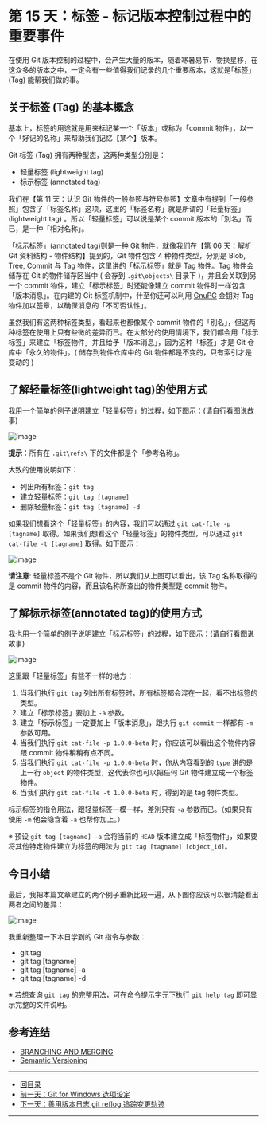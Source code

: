 第 15 天：标签 - 标记版本控制过程中的重要事件
===========================================================

在使用 Git 版本控制的过程中，会产生大量的版本，随着寒暑易节、物换星移，在这众多的版本之中，一定会有一些值得我们记录的几个重要版本，这就是｢标签｣ (Tag) 能帮我们做的事。

关于标签 (Tag) 的基本概念
------------------------

基本上，标签的用途就是用来标记某一个「版本」或称为「commit 物件」，以一个「好记的名称」来帮助我们记忆【某个】版本。

Git 标签 (Tag) 拥有两种型态，这两种类型分別是：

* 轻量标签 (lightweight tag)
* 标示标签 (annotated tag)

我们在【第 11 天：认识 Git 物件的一般参照与符号参照】文章中有提到「一般参照」包含了「标签名称」这项，这里的「标签名称」就是所谓的「轻量标签」(lightweight tag) 。所以「轻量标签」可以说是某个 commit 版本的「別名」而已，是一种「相对名称」。

「标示标签」(annotated tag)则是一种 Git 物件，就像我们在【第 06 天：解析 Git 资料结构 - 物件结构】提到的，Git 物件包含 4 种物件类型，分別是 Blob, Tree, Commit 与 Tag 物件，这里讲的「标示标签」就是 Tag 物件。Tag 物件会储存在 Git 的物件储存区当中 ( 会存到 `.git\objects\` 目录下 )，并且会关联到另一个 commit 物件，建立「标示标签」时还能像建立 commit 物件时一样包含「版本消息」。在内建的 Git 标签机制中，什至你还可以利用 [GnuPG](https://gnupg.org/) 金钥对 Tag 物件加以签章，以确保消息的「不可否认性」。

虽然我们有这两种标签类型，看起来也都像某个 commit 物件的「別名」，但这两种标签在使用上只有些微的差异而已。在大部分的使用情境下，我们都会用「标示标签」来建立「标签物件」并且给予「版本消息」，因为这种「标签」才是 Git 仓库中「永久的物件」。( 储存到物件仓库中的 Git 物件都是不变的，只有索引才是变动的 )

了解轻量标签(lightweight tag)的使用方式
---------------------------------------

我用一个简单的例子说明建立「轻量标签」的过程，如下图示：(请自行看图说故事)

![image](figures/15/01.png)

**提示**：所有在 `.git\refs\` 下的文件都是个「参考名称」。

大致的使用说明如下：

* 列出所有标签：`git tag`
* 建立轻量标签：`git tag [tagname]`
* 删除轻量标签：`git tag [tagname] -d`

如果我们想看这个「轻量标签」的内容，我们可以通过 `git cat-file -p [tagname]` 取得。如果我们想看这个「轻量标签」的物件类型，可以通过 `git cat-file -t [tagname]` 取得。如下图示：

![image](figures/15/02.png)

**请注意**: 轻量标签不是个 Git 物件，所以我们从上图可以看出，该 Tag 名称取得的是 commit 物件的内容，而且该名称所查出的物件类型是 commit 物件。

了解标示标签(annotated tag)的使用方式
------------------------------------

我也用一个简单的例子说明建立「标示标签」的过程，如下图示：(请自行看图说故事)

![image](figures/15/03.png)

这里跟「轻量标签」有些不一样的地方：

1. 当我们执行 `git tag` 列出所有标签时，所有标签都会混在一起，看不出标签的类型。
2. 建立「标示标签」要加上 `-a` 参数。
3. 建立「标示标签」一定要加上「版本消息」，跟执行 `git commit` 一样都有 `-m` 参数可用。
4. 当我们执行 `git cat-file -p 1.0.0-beta` 时，你应该可以看出这个物件内容跟 commit 物件稍稍有点不同。
5. 当我们执行 `git cat-file -p 1.0.0-beta` 时，你从内容看到的 `type` 讲的是上一行 `object` 的物件类型，这代表你也可以把任何 Git 物件建立成一个标签物件。
6. 当我们执行 `git cat-file -t 1.0.0-beta` 时，得到的是 tag 物件类型。

标示标签的指令用法，跟轻量标签一模一样，差別只有 `-a` 参数而已。（如果只有使用 `-m` 他会隐含着 `-a` 也帮你加上。）

※ 预设 `git tag [tagname] -a` 会将当前的 `HEAD` 版本建立成「标签物件」，如果要将其他特定物件建立为标签的用法为 `git tag [tagname] [object_id]`。


今日小结
-------

最后，我把本篇文章建立的两个例子重新比较一遍，从下图你应该可以很清楚看出两者之间的差异：

![image](figures/15/04.png)

我重新整理一下本日学到的 Git 指令与参数：

* git tag
* git tag [tagname]
* git tag [tagname] -a
* git tag [tagname] -d

※ 若想查询 `git tag` 的完整用法，可在命令提示字元下执行 `git help tag` 即可显示完整的文件说明。

参考连结
-------

* [BRANCHING AND MERGING](https://gitref.org/branching/#tag)
* [Semantic Versioning](https://semver.org/)


-------
* [回目录](README.md)
* [前一天：Git for Windows 选项设定](14.md)
* [下一天：善用版本日志 git reflog 追踪变更轨迹](16.md)

-------


